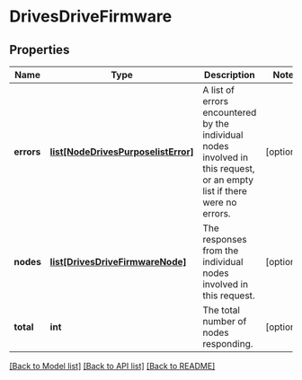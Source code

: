 # DrivesDriveFirmware

## Properties
Name | Type | Description | Notes
------------ | ------------- | ------------- | -------------
**errors** | [**list[NodeDrivesPurposelistError]**](NodeDrivesPurposelistError.md) | A list of errors encountered by the individual nodes involved in this request, or an empty list if there were no errors. | [optional] 
**nodes** | [**list[DrivesDriveFirmwareNode]**](DrivesDriveFirmwareNode.md) | The responses from the individual nodes involved in this request. | [optional] 
**total** | **int** | The total number of nodes responding. | [optional] 

[[Back to Model list]](../README.md#documentation-for-models) [[Back to API list]](../README.md#documentation-for-api-endpoints) [[Back to README]](../README.md)


